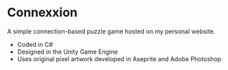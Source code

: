 # Connexxion

A simple connection-based puzzle game hosted on my personal website.
- Coded in C#
- Designed in the Unity Game Engine
- Uses original pixel artwork developed in Aseprite and Adobe Photoshop
